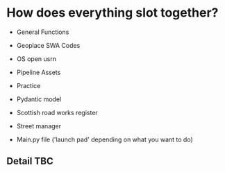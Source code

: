 # How does everything slot together?

- General Functions

- Geoplace SWA Codes

- OS open usrn

- Pipeline Assets

- Practice

- Pydantic model

- Scottish road works register

- Street manager

- Main.py file ('launch pad' depending on what you want to do)

## Detail TBC
